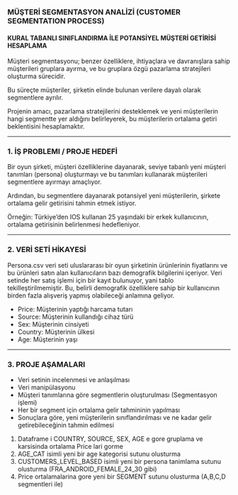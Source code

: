 ### MÜŞTERİ SEGMENTASYON ANALİZİ (CUSTOMER SEGMENTATION PROCESS)
#### KURAL TABANLI SINIFLANDIRMA İLE POTANSİYEL MÜŞTERİ GETİRİSİ HESAPLAMA 

Müşteri segmentasyonu; benzer özelliklere, ihtiyaçlara ve davranışlara sahip müşterileri gruplara ayırma, ve bu gruplara özgü pazarlama stratejileri oluşturma sürecidir.

Bu süreçte müşteriler, şirketin elinde bulunan verilere dayalı olarak segmentlere ayrılır.

Projenin amacı, pazarlama stratejilerini desteklemek ve yeni müşterilerin hangi segmentte yer aldığını belirleyerek, bu müşterilerin ortalama getiri beklentisini hesaplamaktır.

______________________________

### 1. İŞ PROBLEMI / PROJE HEDEFİ

Bir oyun şirketi, müşteri özelliklerine dayanarak, seviye tabanlı yeni müşteri tanımları (persona) oluşturmayı ve bu tanımları kullanarak müşterileri segmentlere ayırmayı amaçlıyor.

Ardından, bu segmentlere dayanarak potansiyel yeni müşterilerin, şirkete ortalama gelir getirisini tahmin etmek istiyor.

Örneğin: Türkiye’den IOS kullanan 25 yaşındaki bir erkek kullanıcının, ortalama getirisinin belirlenmesi hedefleniyor.


______________________________

### 2. VERİ SETİ HİKAYESİ
Persona.csv veri seti uluslararası bir oyun şirketinin ürünlerinin fiyatlarını ve bu ürünleri satın alan kullanıcıların bazı demografik bilgilerini içeriyor.
Veri setinde her satış işlemi için bir kayıt bulunuyor, yani tablo tekilleştirilmemiştir.
Bu, belirli demografik özelliklere sahip bir kullanıcının birden fazla alışveriş yapmış olabileceği anlamına geliyor.


- Price:    Müşterinin yaptığı harcama tutarı
- Source:   Müşterinin kullandığı cihaz türü
- Sex:      Müşterinin cinsiyeti
- Country:  Müşterinin ülkesi
- Age:      Müşterinin yaşı



______________________________

### 3. PROJE AŞAMALARI


- Veri setinin incelenmesi ve anlaşılması
- Veri manipülasyonu
- Müşteri tanımlarına göre segmentlerin oluşturulması (Segmentasyon işlemi)
- Her bir segment için ortalama gelir tahmininin yapılması
- Sonuçlara göre, yeni müşterilerin sınıflandırılması ve ne kadar gelir getirebileceğinin tahmin edilmesi


1) Dataframe i COUNTRY, SOURCE, SEX, AGE e gore gruplama ve karsisinda ortalama Price lari gorme
2) AGE_CAT isimli yeni bir age kategorisi sutunu olusturma
3) CUSTOMERS_LEVEL_BASED isimli yeni bir persona tanimlama sutunu olusturma (FRA_ANDROID_FEMALE_24_30 gibi)
4) Price ortalamalarina gore yeni bir SEGMENT sutunu olusturma (A,B,C,D segmentleri ile)


